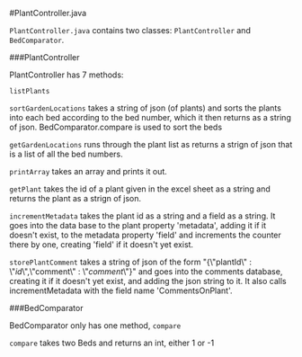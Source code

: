 #PlantController.java

`PlantController.java` contains two classes: `PlantController` and `BedComparator`. 


###PlantController

PlantController has 7 methods:

`listPlants` 


`sortGardenLocations` takes a string of json (of plants) and sorts the plants into each bed according to the bed number, which it then returns as a string of json. BedComparator.compare is used to sort the beds


`getGardenLocations` runs through the plant list as returns a strign of json that is a list of all the bed numbers.

`printArray` takes an array and prints it out.

`getPlant` takes the id of a plant given in the excel sheet as a string and returns the plant as a strign of json.

`incrementMetadata` takes the plant id as a string and a field as a string. It goes into the data base to the plant property 'metadata', adding it if it doesn't exist, to the metadata property 'field' and increments the counter there by one, creating 'field' if it doesn't yet exist. 

`storePlantComment` takes a string of json of the form "{\\"plantId\\" : \\"*id*\\",\\"comment\\" : \\"*comment*\\"}" and goes into the comments database, creating it if it doesn't yet exist, and adding the json string to it. It also calls incrementMetadata with the field name 'CommentsOnPlant'.



###BedComparator

BedComparator only has one method, `compare`

`compare` takes two Beds and returns an int, either 1 or -1 